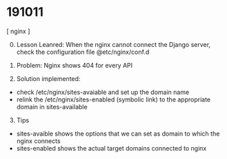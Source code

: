 # 191011
[ nginx ]

0. Lesson Leanred: When the nginx cannot connect the Django server, check the configuration file @etc/nginx/conf.d

1. Problem: Nginx shows 404 for every API

2. Solution implemented:
  - check /etc/nginx/sites-avaiable and set up the domain name
  - relink the /etc/nginx/sites-enabled (symbolic link) to the appropriate domain in sites-available

3. Tips
  - sites-avaible shows the options that we can set as domain to which the nginx connects
  - sites-enabled shows the actual target domains connected to nginx
  
